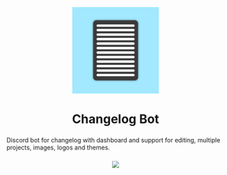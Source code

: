 <div align="center">
  <img height="200" src="https://raw.githubusercontent.com/changelog-bot/.github/main/assets/logo.svg"  />
</div>

###

<h1 align="center">Changelog Bot</h1>

###

<p align="left">Discord bot for changelog with dashboard and support for editing, multiple projects, images, logos and themes.</p>

###

<div align="center">
  <img height="150" src="https://moe-counter.glitch.me/get/@changelog-bot?theme=gelbooru"  />
</div>

###
